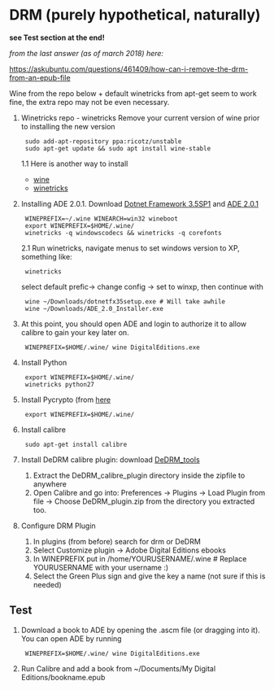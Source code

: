 # DRM (purely hypothetical, naturally)

**see Test section at the end!**

_from the last answer (as of march 2018) here:_

https://askubuntu.com/questions/461409/how-can-i-remove-the-drm-from-an-epub-file

Wine from the repo below + default winetricks from apt-get seem to work fine, the extra repo may not be even necessary.

1. Winetricks repo - winetricks
Remove your current version of wine prior to installing the new version

        sudo add-apt-repository ppa:ricotz/unstable
        sudo apt-get update && sudo apt install wine-stable
 
    1.1 Here is another way to install 
    - [wine](http://ubuntuhandbook.org/index.php/2017/01/install-wine-2-0-ubuntu-16-04-14-04-16-10/)
    - [winetricks](https://github.com/Winetricks/winetricks)
 
2. Installing ADE 2.0.1. Download
[Dotnet Framework 3.5SP1](https://www.microsoft.com/en-us/download/details.aspx?id=22) and
[ADE 2.0.1](http://www.adobe.com/support/digitaleditions/downloads.html)

        WINEPREFIX=~/.wine WINEARCH=win32 wineboot
        export WINEPREFIX=$HOME/.wine/
        winetricks -q windowscodecs && winetricks -q corefonts
        
    2.1 Run winetricks, navigate menus to set windows version to XP, something like:

        winetricks
   select default prefic-> change config -> set to winxp, then continue with
        
        wine ~/Downloads/dotnetfx35setup.exe # Will take awhile
        wine ~/Downloads/ADE_2.0_Installer.exe

3. At this point, you should open ADE and login to authorize it to allow calibre to gain your key later on.

        WINEPREFIX=$HOME/.wine/ wine DigitalEditions.exe

4. Install Python

        export WINEPREFIX=$HOME/.wine/
        winetricks python27
        
5. Install Pycrypto (from [here](http://www.voidspace.org.uk/python/modules.shtml#pycrypto)

        export WINEPREFIX=$HOME/.wine/

6. Install calibre

        sudo apt-get install calibre

7. Install DeDRM calibre plugin: download [DeDRM_tools](https://github.com/apprenticeharper/DeDRM_tools/releases)
   1. Extract the DeDRM_calibre_plugin directory inside the zipfile to anywhere
   2. Open Calibre and go into: Preferences -> Plugins -> Load Plugin from file -> Choose DeDRM_plugin.zip from the directory you extracted too.
   
8. Configure DRM Plugin
   1. In plugins (from before) search for drm or DeDRM
   2. Select Customize plugin -> Adobe Digital Editions ebooks
   3. In WINEPREFIX put in /home/YOURUSERNAME/.wine # Replace YOURUSERNAME with your username :)
   4. Select the Green Plus sign and give the key a name (not sure if this is needed)

## Test
1. Download a book to ADE by opening the .ascm file (or dragging into it). You can open ADE by running 
        
        WINEPREFIX=$HOME/.wine/ wine DigitalEditions.exe

2. Run Calibre and add a book from ~/Documents/My Digital Editions/bookname.epub

